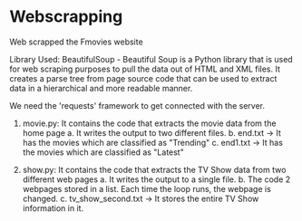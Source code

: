 # Webscrapping
Web scrapped the Fmovies website

Library Used:
BeautifulSoup - Beautiful Soup is a Python library that is used for web scraping purposes to pull the data out of HTML and XML files. It creates a parse tree from page source code that can be used to extract data in a hierarchical and more readable manner.

We need the 'requests' framework to get connected with the server.

1. movie.py: It contains the code that extracts the movie data from the home page
  a. It writes the output to two different files.
  b. end.txt -> It has the movies which are classified as "Trending"
  c. end1.txt -> It has the movies which are classified as "Latest"

2. show.py: It contains the code that extracts the TV Show data from two different web pages
  a. It writes the output to a single file.
  b. The code 2 webpages stored in a list. Each time the loop runs, the webpage is changed.
  c. tv_show_second.txt -> It stores the entire TV Show information in it.
